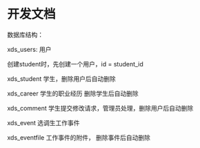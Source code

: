 # 开发文档

数据库结构：

xds_users: 用户

创建student时，先创建一个用户，id = student_id

xds_student 学生，删除用户后自动删除

xds_career 学生的职业经历 删除学生后自动删除

xds_comment 学生提交修改请求，管理员处理，删除用户后自动删除

xds_event 选调生工作事件

xds_eventfile 工作事件的附件， 删除事件后自动删除